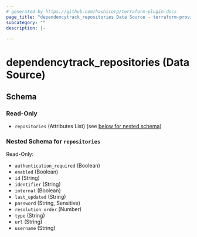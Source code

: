 ```yaml
---
# generated by https://github.com/hashicorp/terraform-plugin-docs
page_title: "dependencytrack_repositories Data Source - terraform-provider-dependencytrack"
subcategory: ""
description: |-
  
---
```


# dependencytrack_repositories (Data Source)





<!-- schema generated by tfplugindocs -->
## Schema

### Read-Only

- `repositories` (Attributes List) (see [below for nested schema](#nestedatt--repositories))

<a id="nestedatt--repositories"></a>
### Nested Schema for `repositories`

Read-Only:

- `authentication_required` (Boolean)
- `enabled` (Boolean)
- `id` (String)
- `identifier` (String)
- `internal` (Boolean)
- `last_updated` (String)
- `password` (String, Sensitive)
- `resolution_order` (Number)
- `type` (String)
- `url` (String)
- `username` (String)
